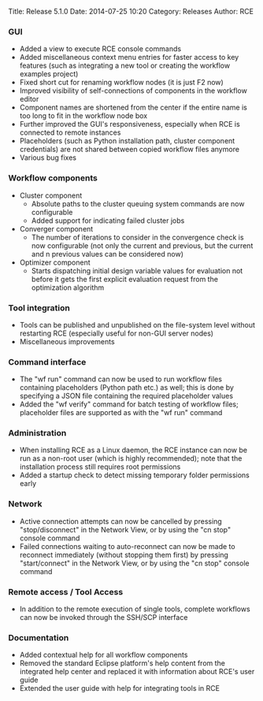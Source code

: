 Title: Release 5.1.0 
Date: 2014-07-25 10:20
Category: Releases
Author: RCE


### GUI

* Added a view to execute RCE console commands
* Added miscellaneous context menu entries for faster access to key features (such as integrating a new tool or creating the workflow examples project)
* Fixed short cut for renaming workflow nodes (it is just F2 now)
* Improved visibility of self-connections of components in the workflow editor
* Component names are shortened from the center if the entire name is too long to fit in the workflow node box
* Further improved the GUI's responsiveness, especially when RCE is connected to remote instances
* Placeholders (such as Python installation path, cluster component credentials) are not shared between copied workflow files anymore
* Various bug fixes 

### Workflow components 

* Cluster component 
	- Absolute paths to the cluster queuing system commands are now configurable 
	- Added support for indicating failed cluster jobs 
* Converger component 
	- The number of iterations to consider in the convergence check is now configurable (not only the current and previous, but the current and n previous values can be considered now)  
* Optimizer component  
	- Starts dispatching initial design variable values for evaluation not before it gets the first explicit evaluation request from the optimization algorithm 

### Tool integration 

* Tools can be published and unpublished on the file-system level without restarting RCE (especially useful for non-GUI server nodes) 
* Miscellaneous improvements 

### Command interface 

* The "wf run" command can now be used to run workflow files containing placeholders (Python path etc.) as well; this is done by specifying a JSON file containing the required placeholder values
* Added the "wf verify" command for batch testing of workflow files; placeholder files are supported as with the "wf run" command 

### Administration 

* When installing RCE as a Linux daemon, the RCE instance can now be run as a non-root user (which is highly recommended); note that the installation process still requires root permissions
* Added a startup check to detect missing temporary folder permissions early 

### Network

* Active connection attempts can now be cancelled by pressing "stop/disconnect" in the Network View, or by using the "cn stop" console command
* Failed connections waiting to auto-reconnect can now be made to reconnect immediately (without stopping them first) by pressing "start/connect" in the Network View, or by using the "cn stop" console command 

### Remote access / Tool Access 

* In addition to the remote execution of single tools, complete workflows can now be invoked through the SSH/SCP interface 

### Documentation

* Added contextual help for all workflow components
* Removed the standard Eclipse platform's help content from the integrated help center and replaced it with information about RCE's user guide
* Extended the user guide with help for integrating tools in RCE 
